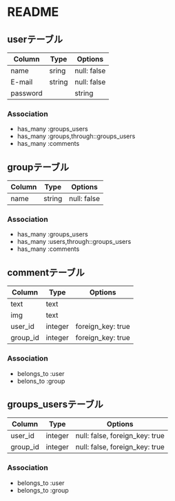 # README

## userテーブル

Column|Type|Options|
|------|----|-------|
|name|sring|null: false|
|E-mail|string|null: false|
|password||string|null: false|

### Association
- has_many :groups_users
- has_many :groups,through::groups_users
- has_many :comments

## groupテーブル

Column|Type|Options|
|------|----|-------|
|name|string|null: false|

### Association
- has_many :groups_users
- has_many :users,through::groups_users
- has_many :comments

## commentテーブル

Column|Type|Options|
|------|----|-------|
|text|text|
|img|text|
|user_id|integer|foreign_key: true|
|group_id|integer|foreign_key: true|

### Association
- belongs_to :user
- belons_to :group

## groups_usersテーブル

|Column|Type|Options|
|------|----|-------|
|user_id|integer|null: false, foreign_key: true|
|group_id|integer|null: false, foreign_key: true|

### Association
- belongs_to :user
- belongs_to :group
